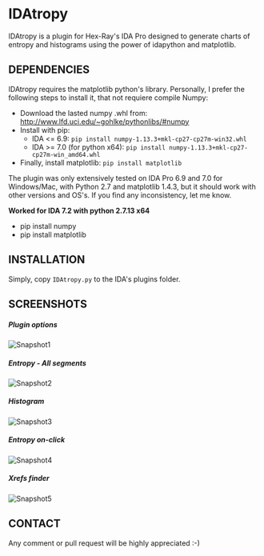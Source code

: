 # IDAtropy

IDAtropy is a plugin for Hex-Ray's IDA Pro designed to generate charts of entropy and histograms using the power of idapython and matplotlib.

## DEPENDENCIES

IDAtropy requires the matplotlib python's library. Personally, I prefer the following steps to install it, that not requiere compile Numpy:

* Download the lasted numpy .whl from: http://www.lfd.uci.edu/~gohlke/pythonlibs/#numpy
* Install with pip: 
    * IDA <= 6.9: `pip install numpy-1.13.3+mkl-cp27-cp27m-win32.whl`
    * IDA >= 7.0 (for python x64): `pip install numpy-1.13.3+mkl-cp27-cp27m-win_amd64.whl`
* Finally, install matplotlib: `pip install matplotlib`

The plugin was only extensively tested on IDA Pro 6.9 and 7.0 for Windows/Mac, with Python 2.7 and matplotlib 1.4.3, but it should work with other versions and OS's. If you find any inconsistency, let me know.

**Worked for IDA 7.2 with python 2.7.13 x64**
* pip install numpy
* pip install matplotlib

## INSTALLATION

Simply, copy `IDAtropy.py` to the IDA's plugins folder.

## SCREENSHOTS

##### Plugin options
![Snapshot1](https://user-images.githubusercontent.com/1675387/35856350-0c473678-0b36-11e8-9f84-3f5dbcd03522.png "Plugin options")
##### Entropy - All segments
![Snapshot2](https://user-images.githubusercontent.com/1675387/35856299-e5bed790-0b35-11e8-9d55-b75cfdf94556.png "Entropy - All segments")
##### Histogram
![Snapshot3](https://user-images.githubusercontent.com/1675387/35856690-07d9ddba-0b37-11e8-9445-7b2765cca446.png "Histogram")
##### Entropy on-click
![Snapshot4](https://user-images.githubusercontent.com/1675387/35856708-18d7a340-0b37-11e8-9643-9cf51a74a4d6.png "Entropy on-click")
##### Xrefs finder
![Snapshot5](https://user-images.githubusercontent.com/1675387/35856738-2e5bf2b6-0b37-11e8-9526-5e4908c49ac3.png "Xrefs")


## CONTACT

Any comment or pull request will be highly appreciated :-)

